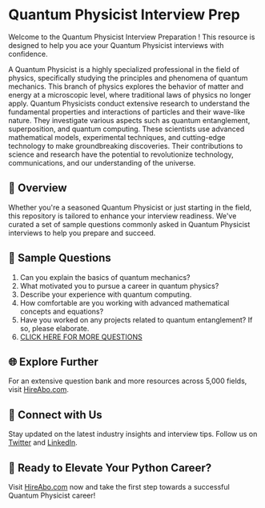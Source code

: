 # Quantum Physicist Interview Prep

Welcome to the Quantum Physicist Interview Preparation ! This resource is designed to help you ace your Quantum Physicist interviews with confidence.

A Quantum Physicist is a highly specialized professional in the field of physics, specifically studying the principles and phenomena of quantum mechanics. This branch of physics explores the behavior of matter and energy at a microscopic level, where traditional laws of physics no longer apply. Quantum Physicists conduct extensive research to understand the fundamental properties and interactions of particles and their wave-like nature. They investigate various aspects such as quantum entanglement, superposition, and quantum computing. These scientists use advanced mathematical models, experimental techniques, and cutting-edge technology to make groundbreaking discoveries. Their contributions to science and research have the potential to revolutionize technology, communications, and our understanding of the universe.

## 🚀 Overview

Whether you're a seasoned Quantum Physicist or just starting in the field, this repository is tailored to enhance your interview readiness. We've curated a set of sample questions commonly asked in Quantum Physicist interviews to help you prepare and succeed.

## 📝 Sample Questions

1. Can you explain the basics of quantum mechanics?
2. What motivated you to pursue a career in quantum physics?
3. Describe your experience with quantum computing.
4. How comfortable are you working with advanced mathematical concepts and equations?
5. Have you worked on any projects related to quantum entanglement? If so, please elaborate.
6. [CLICK HERE FOR MORE QUESTIONS](https://hireabo.com/job/5_0_8/Quantum%20Physicist)

## 🌐 Explore Further

For an extensive question bank and more resources across 5,000 fields, visit [HireAbo.com](https://www.hireabo.com).

## 📱 Connect with Us

Stay updated on the latest industry insights and interview tips. Follow us on [Twitter](https://twitter.com/hireabo) and [LinkedIn](https://www.linkedin.com/in/hire-abo-3609972a8/).

## 🚀 Ready to Elevate Your Python Career?

Visit [HireAbo.com](https://www.hireabo.com) now and take the first step towards a successful Quantum Physicist career!